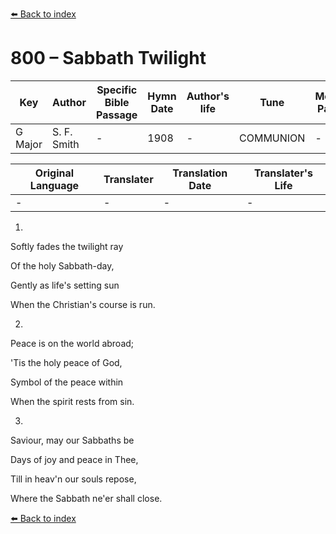 [⬅️ Back to index](../README.md)

# 800 – Sabbath Twilight

Key | Author   | Specific Bible Passage     |Hymn Date |Author's life |Tune |Metrical Pattern   |Composer/Source
-- | --------- | ---------------------------|----------|--------------|-----|-------------------|-------------  
G Major |S. F. Smith |- |1908 |- |COMMUNION |- |Walton C. John

Original Language | Translater | Translation Date   | Translater's Life  
----------------- | --------- | --------------------|-------------     
\- |- |- |-




1.

Softly fades the twilight ray

Of the holy Sabbath-day,

Gently as life's setting sun

When the Christian's course is run.



2.

Peace is on the world abroad;

'Tis the holy peace of God,

Symbol of the peace within

When the spirit rests from sin.



3.

Saviour, may our Sabbaths be

Days of joy and peace in Thee,

Till in heav'n our souls repose, 

Where the Sabbath ne'er shall close.

[⬅️ Back to index](../README.md)
